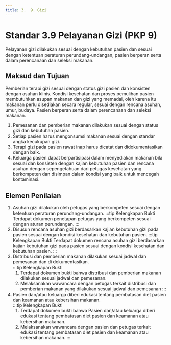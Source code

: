 ```yaml
---
title: 3.  9. Gizi
---
```

# Standar 3.9 Pelayanan Gizi (PKP 9) 
Pelayanan gizi dilakukan sesuai dengan kebutuhan pasien dan sesuai dengan ketentuan peraturan perundang-undangan, pasien berperan serta dalam perencanaan dan seleksi makanan. 
## Maksud dan Tujuan 
Pemberian terapi gizi sesuai dengan status gizi pasien dan konsisten dengan asuhan klinis. Kondisi kesehatan dan proses pemulihan pasien membutuhkan asupan makanan dan gizi yang memadai, oleh karena itu makanan perlu disediakan secara regular, sesuai dengan rencana asuhan, umur, budaya. Pasien berperan serta dalam perencanaan dan seleksi makanan. 
1. Pemesanan dan pemberian makanan dilakukan sesuai dengan status gizi dan kebutuhan pasien. 
2. Setiap pasien harus mengonsumsi makanan sesuai dengan standar angka kecukupan gizi. 
3. Terapi gizi pada pasien rawat inap harus dicatat dan didokumentasikan dengan baik. 
4. Keluarga pasien dapat berpartisipasi dalam menyediakan makanan bila sesuai dan konsisten dengan kajian kebutuhan pasien dan rencana asuhan dengan sepengetahuan dari petugas kesehatan yang berkompeten dan disimpan dalam kondisi yang baik untuk mencegah kontaminasi. 
## Elemen Penilaian 
1. Asuhan gizi dilakukan oleh petugas yang berkompeten sesuai dengan ketentuan peraturan perundang-undangan. 
   :::tip Kelengkapan Bukti
   Terdapat dokumen penetapan petugas  yang berkompeten sesuai dengan aturan perundangan. 
   ::: 
2. Disusun rencana asuhan gizi berdasarkan kajian kebutuhan gizi pada pasien sesuai dengan kondisi kesehatan dan kebutuhan pasien. 
   :::tip Kelengkapan Bukti
   Terdapat dokumen rencana asuhan gizi berdasarkan kajian kebutuhan gizi pada pasien sesuai dengan kondisi kesehatan dan kebutuhan pasien. 
   ::: 
3. Distribusi dan pemberian makanan dilakukan sesuai jadwal dan pemesanan dan di dokumentasikan.  
   :::tip Kelengkapan Bukti
   1. Terdapat dokumen bukti bahwa distribusi dan pemberian makanan dilakukan sesuai jadwal dan pemesanan. 
   2. Melaksanakan wawancara dengan petugas terkait distribusi dan pemberian makanan yang dilakukan sesuai jadwal dan pemesanan 
   ::: 
4. Pasien dan/atau keluarga diberi edukasi tentang pembatasan diet pasien dan keamanan atau kebersihan makanan.  
   :::tip Kelengkapan Bukti
   1. Terdapat dokumen bukti bahwa Pasien dan/atau keluarga diberi edukasi tentang pembatasan diet pasien dan keamanan atau kebersihan makanan.  
   2. Melaksanakan wawancara dengan pasien dan petugas terkait edukasi tentang pembatasan diet pasien dan keamanan atau kebersihan makanan. 
   ::: 
